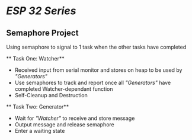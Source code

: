 # _ESP 32 Series_

## Semaphore Project
Using semaphore to signal to 1 task when the other tasks have completed 

** Task One: Watcher** 
- Received input from serial monitor and stores on heap to be used by _"Generators"_
- Use semaphores to track and report once all _"Generators"_ have completed Watcher-dependant function
- Self-Cleanup and Destruction

** Task Two: Generator** 
- Wait for _"Watcher"_ to receive and store message
- Output message and release semaphore
- Enter a waiting state
